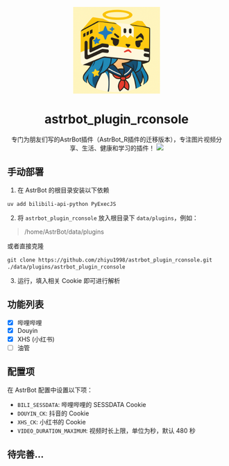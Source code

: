 <p align="center">
  <a href="https://gitee.com/kyrzy0416/rconsole-plugin">
    <img width="200" src="./images/AstrR.png">
  </a>
</p>

<div align="center">
    <h1>astrbot_plugin_rconsole</h1>
    专门为朋友们写的AstrBot插件（AstrBot_R插件的迁移版本），专注图片视频分享、生活、健康和学习的插件！
    <img src="https://cdn.z.wiki/autoupload/20240819/Zn2g/github-contribution-grid-snake.svg">
</div>

## 手动部署

1. 在 AstrBot 的根目录安装以下依赖
```
uv add bilibili-api-python PyExecJS
```

2. 将 `astrbot_plugin_rconsole` 放入根目录下 `data/plugins`，例如：

> /home/AstrBot/data/plugins

或者直接克隆

```shell
git clone https://github.com/zhiyu1998/astrbot_plugin_rconsole.git ./data/plugins/astrbot_plugin_rconsole
```

3. 运行，填入相关 Cookie 即可进行解析

## 功能列表

- [x] 哔哩哔哩
- [x] Douyin
- [x] XHS (小红书)
- [ ] 油管

## 配置项

在 AstrBot 配置中设置以下项：

- `BILI_SESSDATA`: 哔哩哔哩的 SESSDATA Cookie
- `DOUYIN_CK`: 抖音的 Cookie
- `XHS_CK`: 小红书的 Cookie
- `VIDEO_DURATION_MAXIMUM`: 视频时长上限，单位为秒，默认 480 秒

## 待完善...